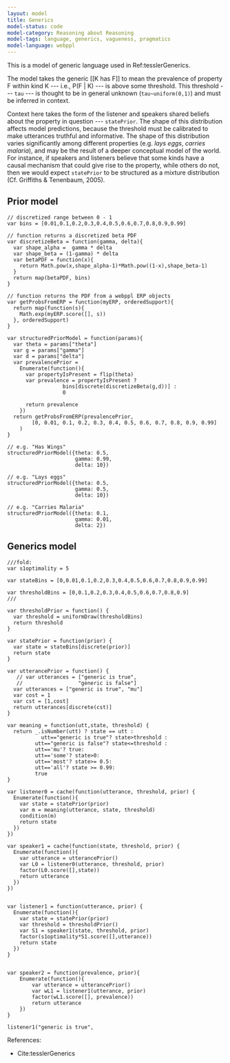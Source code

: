 ```yaml
---
layout: model
title: Generics
model-status: code
model-category: Reasoning about Reasoning
model-tags: language, generics, vagueness, pragmatics
model-language: webppl
---
```


This is a model of generic language used in Ref:tesslerGenerics.

The model takes the generic [[K has F]] to mean the prevalence of 
property F within kind K --- i.e., P(F | K) --- is above some threshold.
This threshold --- `tau` --- is thought to be in general unknown 
(`tau~uniform(0,1)`) and must be inferred in context. 

Context here takes the form of the listener and speakers shared beliefs
about the property in question --- `statePrior`. The shape of this distribution
affects model predictions, because the threshold must be calibrated to make utterances 
truthful and informative. The shape of this distribution varies significantly 
among different properties (e.g. *lays eggs*, *carries malaria*), and may 
be the result of a deeper conceptual model of the world. For instance,
if speakers and listeners believe that some kinds have a causal mechanism that
could give rise to the property, while others do not, then we would expect
`statePrior` to be structured as a mixture distribution 
(Cf. Griffiths & Tenenbaum, 2005).

## Prior model

~~~~
// discretized range between 0 - 1
var bins = [0.01,0.1,0.2,0.3,0.4,0.5,0.6,0.7,0.8,0.9,0.99]

// function returns a discretized beta PDF
var discretizeBeta = function(gamma, delta){
  var shape_alpha =  gamma * delta
  var shape_beta = (1-gamma) * delta
  var betaPDF = function(x){
    return Math.pow(x,shape_alpha-1)*Math.pow((1-x),shape_beta-1)
  }
  return map(betaPDF, bins)
}

// function returns the PDF from a webppl ERP objects
var getProbsFromERP = function(myERP, orderedSupport){
  return map(function(s){
    Math.exp(myERP.score([], s))
  }, orderedSupport)
}

var structuredPriorModel = function(params){
  var theta = params["theta"]
  var g = params["gamma"]
  var d = params["delta"]
  var prevalencePrior = 
    Enumerate(function(){
      var propertyIsPresent = flip(theta)
      var prevalence = propertyIsPresent ? 
                  bins[discrete(discretizeBeta(g,d))] : 
                  0

      return prevalence
    })
  return getProbsFromERP(prevalencePrior, 
        [0, 0.01, 0.1, 0.2, 0.3, 0.4, 0.5, 0.6, 0.7, 0.8, 0.9, 0.99]
    )
}

// e.g. "Has Wings"
structuredPriorModel({theta: 0.5,
                      gamma: 0.99,
                      delta: 10})

// e.g. "Lays eggs"
structuredPriorModel({theta: 0.5,
                      gamma: 0.5,
                      delta: 10})

// e.g. "Carries Malaria"
structuredPriorModel({theta: 0.1,
                      gamma: 0.01,
                      delta: 2})
~~~~

## Generics model

~~~~
///fold:
var s1optimality = 5

var stateBins = [0,0.01,0.1,0.2,0.3,0.4,0.5,0.6,0.7,0.8,0.9,0.99]

var thresholdBins = [0,0.1,0.2,0.3,0.4,0.5,0.6,0.7,0.8,0.9]
///

var thresholdPrior = function() {
  var threshold = uniformDraw(thresholdBins)
  return threshold
}

var statePrior = function(prior) {
  var state = stateBins[discrete(prior)]
  return state
}

var utterancePrior = function() {
   // var utterances = ["generic is true",
   //                  "generic is false"]
  var utterances = ["generic is true", "mu"]  
  var cost = 1      
  var cst = [1,cost]       
  return utterances[discrete(cst)]
}

var meaning = function(utt,state, threshold) {
  return _.isNumber(utt) ? state == utt :
  		   utt=="generic is true"? state>threshold :
         utt=="generic is false"? state<=threshold :
         utt=='mu'? true:
         utt=='some'? state>0:
         utt=='most'? state>= 0.5:
         utt=='all'? state >= 0.99:
         true
}

var listener0 = cache(function(utterance, threshold, prior) {
  Enumerate(function(){
    var state = statePrior(prior)
    var m = meaning(utterance, state, threshold)
    condition(m)
    return state
  })
})

var speaker1 = cache(function(state, threshold, prior) {
  Enumerate(function(){
    var utterance = utterancePrior()
    var L0 = listener0(utterance, threshold, prior)
    factor(L0.score([],state))
    return utterance
  })
})


var listener1 = function(utterance, prior) {
  Enumerate(function(){
    var state = statePrior(prior)
    var threshold = thresholdPrior()
    var S1 = speaker1(state, threshold, prior)
    factor(s1optimality*S1.score([],utterance))
    return state
  })
}


var speaker2 = function(prevalence, prior){
	Enumerate(function(){
		var utterance = utterancePrior()
		var wL1 = listener1(utterance, prior)
		factor(wL1.score([], prevalence))
		return utterance
	})
}

listener1("generic is true", 

~~~~

References:

- Cite:tesslerGenerics
